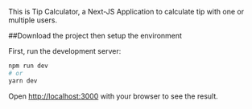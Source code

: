 This is Tip Calculator, a Next-JS Application to calculate tip with one or multiple users. 

##Download the project then setup the environment

First, run the development server:

```bash
npm run dev
# or
yarn dev
```

Open [http://localhost:3000](http://localhost:3000) with your browser to see the result.
